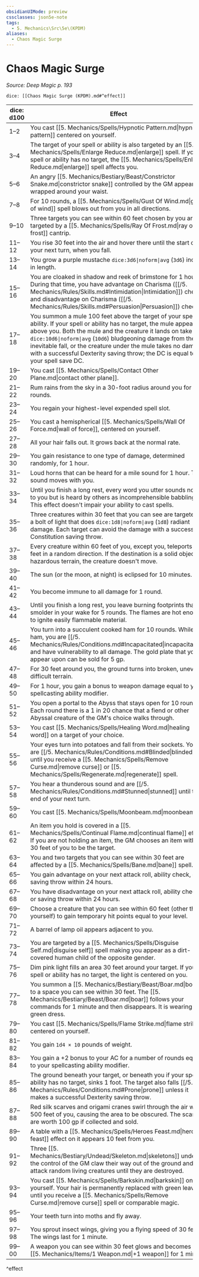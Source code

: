 ```yaml
---
obsidianUIMode: preview
cssclasses: json5e-note
tags:
  - 5. Mechanics\Src\5e\(KPDM)
aliases:
  - Chaos Magic Surge
---
```

# Chaos Magic Surge
*Source: Deep Magic p. 193* 

`dice: [[Chaos Magic Surge (KPDM).md#^effect]]`

| dice: d100 | Effect |
|------------|--------|
| 1–2 | You cast [[5. Mechanics/Spells/Hypnotic Pattern.md\|hypnotic pattern]] centered on yourself. |
| 3–4 | The target of your spell or ability is also targeted by an [[5. Mechanics/Spells/Enlarge Reduce.md\|enlarge]] spell. If your spell or ability has no target, the [[5. Mechanics/Spells/Enlarge Reduce.md\|enlarge]] spell affects you. |
| 5–6 | An angry [[5. Mechanics/Bestiary/Beast/Constrictor Snake.md\|constrictor snake]] controlled by the GM appears wrapped around your waist. |
| 7–8 | For 10 rounds, a [[5. Mechanics/Spells/Gust Of Wind.md\|gust of wind]] spell blows out from you in all directions. |
| 9–10 | Three targets you can see within 60 feet chosen by you are targeted by a [[5. Mechanics/Spells/Ray Of Frost.md\|ray of frost]] cantrip. |
| 11–12 | You rise 30 feet into the air and hover there until the start of your next turn, when you fall. |
| 13–14 | You grow a purple mustache `dice:3d6\|noform\|avg` (`3d6`) inches in length. |
| 15–16 | You are cloaked in shadow and reek of brimstone for 1 hour. During that time, you have advantage on Charisma ([[/5. Mechanics/Rules/Skills.md#Intimidation\|Intimidation]]) checks and disadvantage on Charisma ([[/5. Mechanics/Rules/Skills.md#Persuasion\|Persuasion]]) checks. |
| 17–18 | You summon a mule 100 feet above the target of your spell or ability. If your spell or ability has no target, the mule appears above you. Both the mule and the creature it lands on take `dice:10d6\|noform\|avg` (`10d6`) bludgeoning damage from the inevitable fall, or the creature under the mule takes no damage with a successful Dexterity saving throw; the DC is equal to your spell save DC. |
| 19–20 | You cast [[5. Mechanics/Spells/Contact Other Plane.md\|contact other plane]]. |
| 21–22 | Rum rains from the sky in a 30-foot radius around you for 10 rounds. |
| 23–24 | You regain your highest-level expended spell slot. |
| 25–26 | You cast a hemispherical [[5. Mechanics/Spells/Wall Of Force.md\|wall of force]], centered on yourself. |
| 27–28 | All your hair falls out. It grows back at the normal rate. |
| 29–30 | You gain resistance to one type of damage, determined randomly, for 1 hour. |
| 31–32 | Loud horns that can be heard for a mile sound for 1 hour. The sound moves with you. |
| 33–34 | Until you finish a long rest, every word you utter sounds normal to you but is heard by others as incomprehensible babbling. This effect doesn't impair your ability to cast spells. |
| 35–36 | Three creatures within 30 feet that you can see are targeted by a bolt of light that does `dice:1d8\|noform\|avg` (`1d8`) radiant damage. Each target can avoid the damage with a successful Constitution saving throw. |
| 37–38 | Every creature within 60 feet of you, except you, teleports 10 feet in a random direction. If the destination is a solid object or hazardous terrain, the creature doesn't move. |
| 39–40 | The sun (or the moon, at night) is eclipsed for 10 minutes. |
| 41–42 | You become immune to all damage for 1 round. |
| 43–44 | Until you finish a long rest, you leave burning footprints that smolder in your wake for 5 rounds. The flames are hot enough to ignite easily flammable material. |
| 45–46 | You turn into a succulent cooked ham for 10 rounds. While a ham, you are [[/5. Mechanics/Rules/Conditions.md#Incapacitated\|incapacitated]] and have vulnerability to all damage. The gold plate that you appear upon can be sold for 5 gp. |
| 47–48 | For 30 feet around you, the ground turns into broken, uneven, difficult terrain. |
| 49–50 | For 1 hour, you gain a bonus to weapon damage equal to your spellcasting ability modifier. |
| 51–52 | You open a portal to the Abyss that stays open for 10 rounds. Each round there is a 1 in 20 chance that a fiend or other Abyssal creature of the GM's choice walks through. |
| 53–54 | You cast [[5. Mechanics/Spells/Healing Word.md\|healing word]] on a target of your choice. |
| 55–56 | Your eyes turn into potatoes and fall from their sockets. You are [[/5. Mechanics/Rules/Conditions.md#Blinded\|blinded]] until you receive a [[5. Mechanics/Spells/Remove Curse.md\|remove curse]] or [[5. Mechanics/Spells/Regenerate.md\|regenerate]] spell. |
| 57–58 | You hear a thunderous sound and are [[/5. Mechanics/Rules/Conditions.md#Stunned\|stunned]] until the end of your next turn. |
| 59–60 | You cast [[5. Mechanics/Spells/Moonbeam.md\|moonbeam]]. |
| 61–62 | An item you hold is covered in a [[5. Mechanics/Spells/Continual Flame.md\|continual flame]] effect. If you are not holding an item, the GM chooses an item within 30 feet of you to be the target. |
| 63–64 | You and two targets that you can see within 30 feet are affected by a [[5. Mechanics/Spells/Bane.md\|bane]] spell. |
| 65–66 | You gain advantage on your next attack roll, ability check, or saving throw within 24 hours. |
| 67–68 | You have disadvantage on your next attack roll, ability check, or saving throw within 24 hours. |
| 69–70 | Choose a creature that you can see within 60 feet (other than yourself) to gain temporary hit points equal to your level. |
| 71–72 | A barrel of lamp oil appears adjacent to you. |
| 73–74 | You are targeted by a [[5. Mechanics/Spells/Disguise Self.md\|disguise self]] spell making you appear as a dirt-covered human child of the opposite gender. |
| 75–76 | Dim pink light fills an area 30 feet around your target. If your spell or ability has no target, the light is centered on you. |
| 77–78 | You summon a [[5. Mechanics/Bestiary/Beast/Boar.md\|boar]] to a space you can see within 30 feet. The [[5. Mechanics/Bestiary/Beast/Boar.md\|boar]] follows your commands for 1 minute and then disappears. It is wearing a green dress. |
| 79–80 | You cast [[5. Mechanics/Spells/Flame Strike.md\|flame strike]] centered on yourself. |
| 81–82 | You gain `1d4 × 10` pounds of weight. |
| 83–84 | You gain a +2 bonus to your AC for a number of rounds equal to your spellcasting ability modifier. |
| 85–86 | The ground beneath your target, or beneath you if your spell or ability has no target, sinks 1 foot. The target also falls [[/5. Mechanics/Rules/Conditions.md#Prone\|prone]] unless it makes a successful Dexterity saving throw. |
| 87–88 | Red silk scarves and origami cranes swirl through the air within 500 feet of you, causing the area to be obscured. The scarves are worth 100 gp if collected and sold. |
| 89–90 | A table with a [[5. Mechanics/Spells/Heroes Feast.md\|heroes' feast]] effect on it appears 10 feet from you. |
| 91–92 | Three [[5. Mechanics/Bestiary/Undead/Skeleton.md\|skeletons]] under the control of the GM claw their way out of the ground and attack random living creatures until they are destroyed. |
| 93–94 | You cast [[5. Mechanics/Spells/Barkskin.md\|barkskin]] on yourself. Your hair is permanently replaced with green leaves until you receive a [[5. Mechanics/Spells/Remove Curse.md\|remove curse]] spell or comparable magic. |
| 95–96 | Your teeth turn into moths and fly away. |
| 97–98 | You sprout insect wings, giving you a flying speed of 30 feet. The wings last for 1 minute. |
| 99–00 | A weapon you can see within 30 feet glows and becomes a [[5. Mechanics/Items/1 Weapon.md\|+1 weapon]] for 1 minute. |
^effect
